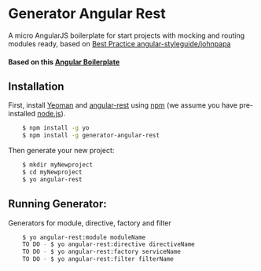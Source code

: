 # Generator Angular Rest
A micro AngularJS boilerplate for start projects with mocking and routing modules ready,
based on [Best Practice angular-styleguide/johnpapa](https://github.com/johnpapa/angular-styleguide)

#### Based on this [Angular Boilerplate](https://github.com/damianopetrungaro/angular-boilerplate)

## Installation

First, install
[Yeoman](http://yeoman.io) and
[angular-rest](https://www.npmjs.com/package/generator-angular-rest) using [npm](https://www.npmjs.com/) (we assume you have pre-installed [node.js](https://nodejs.org/)).

```bash
    $ npm install -g yo
    $ npm install -g generator-angular-rest
```

Then generate your new project:

```bash
    $ mkdir myNewproject
    $ cd myNewproject
    $ yo angular-rest
```

## Running Generator:

Generators for module, directive, factory and filter

```bash
	$ yo angular-rest:module moduleName
	TO DO - $ yo angular-rest:directive directiveName
	TO DO - $ yo angular-rest:factory serviceName
	TO DO - $ yo angular-rest:filter filterName

```
